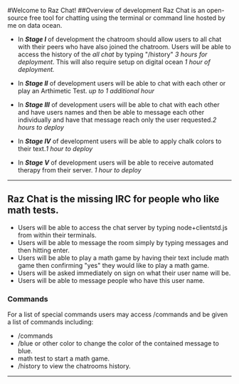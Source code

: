 #Welcome to Raz Chat!
##Overview of development
Raz Chat is an open-source free tool for chatting using the terminal or command line hosted by me on data ocean. 

-  In ***Stage I*** of development the chatroom should allow users to all chat with their peers who have also joined the chatroom. Users will be able to access the history of the *all chat* by typing "/history" *3 hours for deployment*. This will also require setup on digital ocean *1 hour of deployment.*
- In ***Stage II*** of development users will be able to chat with each other or play an Arthimetic Test. *up to 1 additional hour*

- In ***Stage III*** of development users will be able to chat with each other and have users names and then be able to message each other individually and have that message reach only the user requested.*2 hours to deploy*

- In ***Stage IV*** of development users will be able to apply chalk colors to their text.*1 hour to deploy*

- In ***Stage V*** of development users will be able to receive automated therapy from their server. *1 hour to deploy*

-----

## Raz Chat is the missing IRC for people who like math tests.

- Users will be able to access the chat server by typing node+clientstd.js from within their terminals.
- Users will be able to message the room simply by typing messages and then hitting enter.
- Users will be able to play a math game by having their text include math game then confirming "yes" they would like to play a math game.
- Users will be asked immediately on sign on what their user name will be.
- Users will be able to message people who have this user name.

### Commands
For a list of special commands users may access /commands and be given a list of commands including:
- /commands
- /blue or other color to change the color of the contained message to blue.
- math test to start a math game.
- /history to view the chatrooms history.

-----
